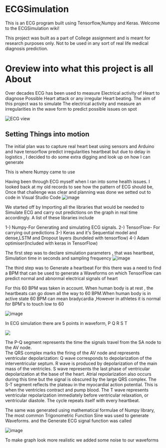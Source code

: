 # ECGSimulation
This is an ECG program built using Tensorflow,Numpy and Keras.
Welcome to the ECGSimulation wiki!

This project was built as a part of College assignment and is meant for research purposes only. Not to be used in any sort of real life medical diagnosis prediction.

# Oreview into what this project is all About

Over decades ECG has been used to measure Electrical activity of Heart to diagnose Possible Heart attack or any irregular Heart beating. 
The aim of this project was to simulate The electrical activity and measure an irregularities in the wave form to predict possible issues on spot

![ECG view](https://www.bing.com/th?id=OIP.9oannh-Z3P8sI0vYy2h2YwAAAA&w=312&h=200&c=8&rs=1&qlt=90&o=6&dpr=1.4&pid=3.1&rm=2)

## Setting Things into motion

The initial plan was to capture real heart beat using sensors and Arduino and have tensorflow predict irregularities heartbeat but due to delay in logistics , I decided to do some extra digging and look up on how I can generate

This is where Numpy came to use

Having been through ECG myself when I ran into some health issues. I looked back at my old records to see how the pattern of ECG should be, Once that challenge was clear and planning was done we setted out to code in Visual Studio Code
![image](https://github.com/user-attachments/assets/edfb1e3b-00ee-4b40-b2b8-4a6449e1bf91)

We started off by Importing all the libraries that would be needed to Simulate ECG and carry out predictions on the graph in real time accordingly. A list of these libraries include

1-) Numpy-For Generating and simulating ECG signals.
2-) TensorFlow- For carrying out predictions
3-) Keras and it's Sequential model and dense,LSTM and Dropout layers (bundeled with tensorflow) 
4-) Adam optimiser(Included with keras in TensorFlow)

The first step was to declare simulation parameters , that was heartbeat, Simulation time in seconds and sampling frequency
![image](https://github.com/user-attachments/assets/43cc2347-6464-4308-968d-31888a670972)

The third step was to Generate a heartbeat 
For this there was a need to find a  BPM that can be used to generate a Waveforms on which TensorFlow can predict normal and abnormal electrical signals of heart 

For this 60 BPM was taken in account. When human body is at rest , the heartbeats can go down all the way to 60 BPM.When human body is in active state 60 BPM can mean bradycardia ,However in athletes it is normal for BPM's to touch low to 60

![image](https://github.com/user-attachments/assets/d3d7dcff-fa4f-4f25-8e8a-26323004a019)
 
In  ECG simulation there are 5 points in waveform, P Q R S T

![](https://glneurotech.com/FAQ/ecg_ekg_clip_image001.gif)

The P-Q segment represents the time the signals travel from the SA node to the AV node.  
The QRS complex marks the firing of the AV node and represents ventricular depolarization: 
Q wave corresponds to depolarization of the interventricular septum. 
R wave is produced by depolarization of the main mass of the ventricles. 
S wave represents the last phase of ventricular depolarization at the base of the heart.
Atrial repolarization also occurs during this time but the signal is obscured by the large QRS complex.
The S-T segment reflects the plateau in the myocardial action potential.  This is when the ventricles contract and pump blood. 
The T wave represents ventricular repolarization immediately before ventricular relaxation, or ventricular diastole. 
The cycle repeats itself with every heartbeat.

The same was generated using mathematical formulae of Numpy library, The most common Trigonometric Function Sine was used to generate Waveforms.
and the Generate ECG signal function was called 

![image](https://github.com/user-attachments/assets/65728b9f-f715-4bad-b4e6-a4457458fa6b)

To make graph look more realistic we added some noise to our waveforms



